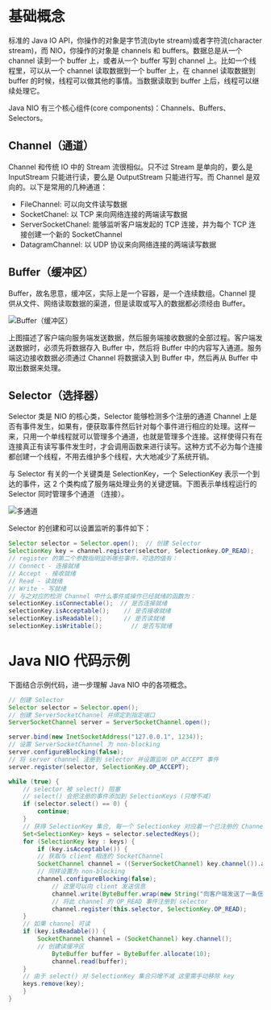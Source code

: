 # 基础概念

标准的 Java IO API，你操作的对象是字节流(byte stream)或者字符流(character stream)，而 NIO，你操作的对象是 channels 和 buffers。数据总是从一个 channel 读到一个 buffer 上，或者从一个 buffer 写到 channel 上。比如一个线程里，可以从一个 channel 读取数据到一个 buffer 上，在 channel 读取数据到 buffer 的时候，线程可以做其他的事情。当数据读取到 buffer 上后，线程可以继续处理它。

Java NIO 有三个核心组件(core components)：Channels、Buffers、Selectors。

## Channel（通道）

Channel 和传统 IO 中的 Stream 流很相似。只不过 Stream 是单向的，要么是 InputStream 只能进行读，要么是 OutputStream 只能进行写。而 Channel 是双向的。以下是常用的几种通道：

- FileChannel: 可以向文件读写数据
- SocketChanel: 以 TCP 来向网络连接的两端读写数据
- ServerSocketChanel: 能够监听客户端发起的 TCP 连接，并为每个 TCP 连接创建一个新的 SocketChannel
- DatagramChannel: 以 UDP 协议来向网络连接的两端读写数据

## Buffer（缓冲区）

Buffer，故名思意，缓冲区，实际上是一个容器，是一个连续数组。Channel 提供从文件、网络读取数据的渠道，但是读取或写入的数据都必须经由 Buffer。

![Buffer（缓冲区）](https://s3.ax1x.com/2021/03/01/6P0q5q.png)

上图描述了客户端向服务端发送数据，然后服务端接收数据的全部过程。客户端发送数据时，必须先将数据存入 Buffer 中，然后将 Buffer 中的内容写入通道。服务端这边接收数据必须通过 Channel 将数据读入到 Buffer 中，然后再从 Buffer 中取出数据来处理。

## Selector（选择器）

Selector 类是 NIO 的核心类，Selector 能够检测多个注册的通道 Channel 上是否有事件发生，如果有，便获取事件然后针对每个事件进行相应的处理。这样一来，只用一个单线程就可以管理多个通道，也就是管理多个连接。这样使得只有在连接真正有读写事件发生时，才会调用函数来进行读写。这种方式不必为每个连接都创建一个线程，不用去维护多个线程，大大地减少了系统开销。

与 Selector 有关的一个关键类是 SelectionKey，一个 SelectionKey 表示一个到达的事件，这 2 个类构成了服务端处理业务的关键逻辑。下图表示单线程运行的 Selector 同时管理多个通道 （连接）。

![多通道](https://s3.ax1x.com/2021/03/01/6PDMXF.png)

Selector 的创建和可以设置监听的事件如下：

```java
Selector selector = Selector.open();  // 创建 Selector
SelectionKey key = channel.register(selector, Selectionkey.OP_READ);   // 将通道注册到 Selector 上
// register 的第二个参数指明监听哪些事件，可选的值有：
// Connect - 连接就绪
// Accept - 接收就绪
// Read - 读就绪
// Write - 写就绪
// 与之对应的检测 Channel 中什么事件或操作已经就绪的函数为：
selectionKey.isConnectable();  // 是否连接就绪
selectionKey.isAcceptable();    // 是否接收就绪
selectionKey.isReadable();      // 是否读就绪
selectionKey.isWritable();        // 是否写就绪
```

# Java NIO 代码示例

下面结合示例代码，进一步理解 Java NIO 中的各项概念。

```java
// 创建 Selector
Selector selector = Selector.open();
// 创建 ServerSocketChannel 并绑定到指定端口
ServerSocketChannel server = ServerSocketChannel.open();

server.bind(new InetSocketAddress("127.0.0.1", 1234));
// 设置 ServerSocketChannel 为 non-blocking
server.configureBlocking(false);
// 将 server channel 注册到 selector 并设置监听 OP_ACCEPT 事件
server.register(selector, SelectionKey.OP_ACCEPT);

while (true) {
    // selector 被 select() 阻塞
    // select() 会把注册的事件添加到 SelectionKeys (只增不减)
    if (selector.select() == 0) {
        continue;
    }
    // 获得 SelectionKey 集合, 每一个 Selectionkey 对应着一个已注册的 Channel
    Set<SelectionKey> keys = selector.selectedKeys();
    for (SelectionKey key : keys) {
        if (key.isAcceptable()) {
	    // 获取与 client 相连的 SocketChannel
	    SocketChannel channel = ((ServerSocketChannel) key.channel()).accept();
	    // 同样设置为 non-blocking
	    channel.configureBlocking(false);
            // 这里可以向 client 发送信息
            channel.write(ByteBuffer.wrap(new String("向客户端发送了一条信息!").getBytes()));
            // 将此 channel 的 OP_READ 事件注册到 selector
            channel.register(this.selector, SelectionKey.OP_READ);
	}
	// 如果 channel 可读
	if (key.isReadable()) {
	    SocketChannel channel = (SocketChannel) key.channel();
	    // 创建读缓冲区
            ByteBuffer buffer = ByteBuffer.allocate(10);
            channel.read(buffer);
	}
	// 由于 select() 对 SelectionKey 集合只增不减 这里需手动移除 key
	keys.remove(key);
    }
}
```
